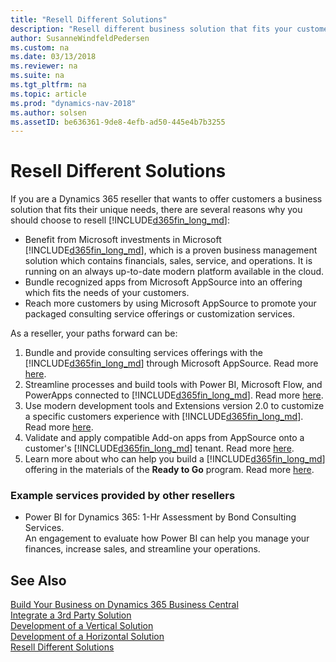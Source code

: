 ```yaml
---
title: "Resell Different Solutions"
description: "Resell different business solution that fits your customers' unique needs with Dynamics 365 Business Central."
author: SusanneWindfeldPedersen
ms.custom: na
ms.date: 03/13/2018
ms.reviewer: na
ms.suite: na
ms.tgt_pltfrm: na
ms.topic: article
ms.prod: "dynamics-nav-2018"
ms.author: solsen
ms.assetID: be636361-9de8-4efb-ad50-445e4b7b3255
---
```


# Resell Different Solutions
If you are a Dynamics 365 reseller that wants to offer customers a business solution that fits their unique needs, there are several reasons why you should choose to resell [!INCLUDE[d365fin_long_md](../includes/d365fin_long_md.md)]: 

- Benefit from Microsoft investments in Microsoft [!INCLUDE[d365fin_long_md](../includes/d365fin_long_md.md)], which is a proven business management solution which contains financials, sales, service, and operations. It is running on an always up-to-date modern platform available in the cloud. 
- Bundle recognized apps from Microsoft AppSource into an offering which fits the needs of your customers.
- Reach more customers by using Microsoft AppSource to promote your packaged consulting service offerings or customization services. 

As a reseller, your paths forward can be: 

1. Bundle and provide consulting services offerings with the [!INCLUDE[d365fin_long_md](../includes/d365fin_long_md.md)] through Microsoft AppSource. Read more [here](readiness-consulting.md).
2. Streamline processes and build tools with Power BI, Microsoft Flow, and PowerApps connected to [!INCLUDE[d365fin_long_md](../includes/d365fin_long_md.md)]. Read more [here](readiness-no-code.md).
3. Use modern development tools and Extensions version 2.0 to customize a specific customers experience with [!INCLUDE[d365fin_long_md](../includes/d365fin_long_md.md)]. Read more [here](readiness-customizing-tenants.md). 
4. Validate and apply compatible Add-on apps from AppSource onto a customer's [!INCLUDE[d365fin_long_md](../includes/d365fin_long_md.md)] tenant. Read more [here](readiness-add-on-apps.md).
5. Learn more about who can help you build a [!INCLUDE[d365fin_long_md](../includes/d365fin_long_md.md)] offering in the materials of the **Ready to Go** program. Read more [here](readiness-ready-to-go.md).

### Example services provided by other resellers 
- Power BI for Dynamics 365: 1-Hr Assessment by Bond Consulting Services.  
    An engagement to evaluate how Power BI can help you manage your finances, increase sales, and streamline your operations.

## See Also
[Build Your Business on Dynamics 365 Business Central](readiness-welcome.md)  
[Integrate a 3rd Party Solution](readiness-thirdparty-solution.md)  
[Development of a Vertical Solution](readiness-develop-vertical.md)  
[Development of a Horizontal Solution](readiness-develop-horizontal.md)  
[Resell Different Solutions](readiness-reseller.md)  

 